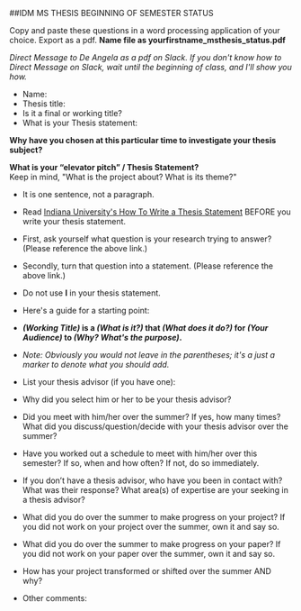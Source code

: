 ##IDM MS THESIS BEGINNING OF SEMESTER STATUS Copy and paste these questions in a word processing application of your choice.Export as a pdf. **Name file as yourfirstname_msthesis_status.pdf***Direct Message to De Angela as a pdf on Slack. If you don't know how to Direct Message on Slack, wait until the beginning of class, and I'll show you how.* * Name:* Thesis title:* Is it a final or working title?* What is your Thesis statement:**Why have you chosen at this particular time to investigate your thesis subject?****What is your “elevator pitch” / Thesis Statement?**<br>Keep in mind, "What is the project about? What is its theme?"* It is one sentence, not a paragraph.* Read [Indiana University's How To Write a Thesis Statement](http://www.indiana.edu/~wts/pamphlets/thesis_statement.shtml) BEFORE you write your thesis statement. * First, ask yourself what question is your research trying  to answer? (Please reference the above link.) * Secondly, turn that question into a statement. (Please reference the above link.) * Do not use **I** in your thesis statement.* Here's a guide for a starting point:  * ***(Working Title)* is a *(What is it?)* that *(What does it do?)* for *(Your Audience)* to *(Why? What's the purpose)*.**  * *Note: Obviously you would not leave in the parentheses; it's a just a marker to denote what you should add.** List your thesis advisor (if you have one):* Why did you select him or her to be your thesis advisor?* Did you meet with him/her over the summer? If yes, how many times? What did you discuss/question/decide with your thesis advisor over the summer?* Have you worked out a schedule to meet with him/her over this semester? If so, when and how often? If not, do so immediately.* If you don’t have a thesis advisor, who have you been in contact with? What was their response? What area(s) of expertise are your seeking in a thesis advisor?* What did you do over the summer to make progress on your project? If you did not work on your project over the summer, own it and say so.* What did you do over the summer to make progress on your paper? If you did not work on your paper over the summer, own it and say so.* How has your project transformed or shifted over the summer AND why?* Other comments: